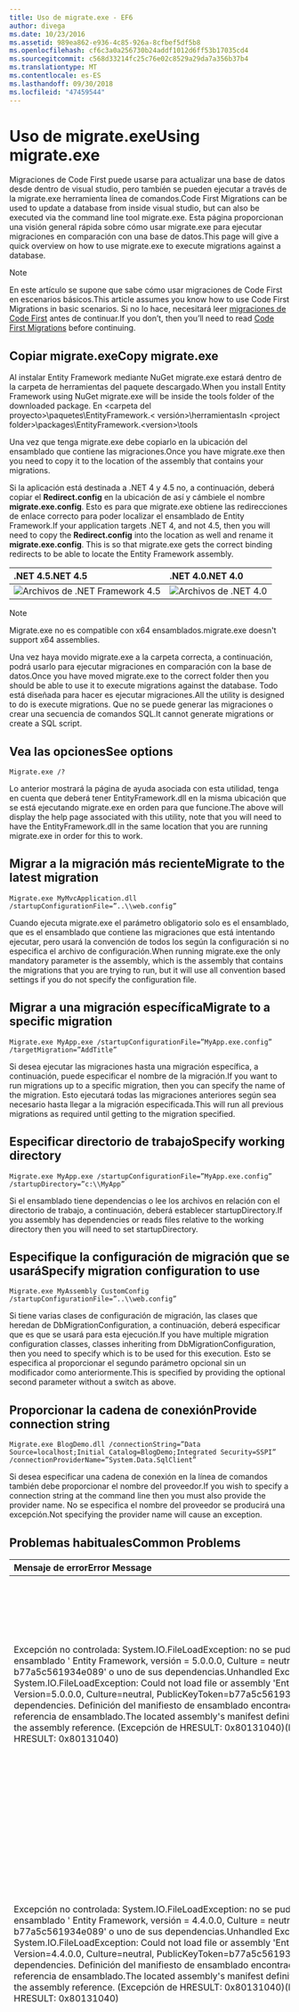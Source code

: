 ```yaml
---
title: Uso de migrate.exe - EF6
author: divega
ms.date: 10/23/2016
ms.assetid: 989ea862-e936-4c85-926a-8cfbef5df5b8
ms.openlocfilehash: cf6c3a0a256730b24addf1012d6ff53b17035cd4
ms.sourcegitcommit: c568d33214fc25c76e02c8529a29da7a356b37b4
ms.translationtype: MT
ms.contentlocale: es-ES
ms.lasthandoff: 09/30/2018
ms.locfileid: "47459544"
---
```

# <a name="using-migrateexe"></a><span data-ttu-id="9e7c1-102">Uso de migrate.exe</span><span class="sxs-lookup"><span data-stu-id="9e7c1-102">Using migrate.exe</span></span>
<span data-ttu-id="9e7c1-103">Migraciones de Code First puede usarse para actualizar una base de datos desde dentro de visual studio, pero también se pueden ejecutar a través de la migrate.exe herramienta línea de comandos.</span><span class="sxs-lookup"><span data-stu-id="9e7c1-103">Code First Migrations can be used to update a database from inside visual studio, but can also be executed via the command line tool migrate.exe.</span></span> <span data-ttu-id="9e7c1-104">Esta página proporcionan una visión general rápida sobre cómo usar migrate.exe para ejecutar migraciones en comparación con una base de datos.</span><span class="sxs-lookup"><span data-stu-id="9e7c1-104">This page will give a quick overview on how to use migrate.exe to execute migrations against a database.</span></span>

> [!NOTE]
> <span data-ttu-id="9e7c1-105">En este artículo se supone que sabe cómo usar migraciones de Code First en escenarios básicos.</span><span class="sxs-lookup"><span data-stu-id="9e7c1-105">This article assumes you know how to use Code First Migrations in basic scenarios.</span></span> <span data-ttu-id="9e7c1-106">Si no lo hace, necesitará leer [migraciones de Code First](~/ef6/modeling/code-first/migrations/index.md) antes de continuar.</span><span class="sxs-lookup"><span data-stu-id="9e7c1-106">If you don’t, then you’ll need to read [Code First Migrations](~/ef6/modeling/code-first/migrations/index.md) before continuing.</span></span>

## <a name="copy-migrateexe"></a><span data-ttu-id="9e7c1-107">Copiar migrate.exe</span><span class="sxs-lookup"><span data-stu-id="9e7c1-107">Copy migrate.exe</span></span>

<span data-ttu-id="9e7c1-108">Al instalar Entity Framework mediante NuGet migrate.exe estará dentro de la carpeta de herramientas del paquete descargado.</span><span class="sxs-lookup"><span data-stu-id="9e7c1-108">When you install Entity Framework using NuGet migrate.exe will be inside the tools folder of the downloaded package.</span></span> <span data-ttu-id="9e7c1-109">En &lt;carpeta del proyecto&gt;\\paquetes\\EntityFramework.&lt; versión&gt;\\herramientas</span><span class="sxs-lookup"><span data-stu-id="9e7c1-109">In &lt;project folder&gt;\\packages\\EntityFramework.&lt;version&gt;\\tools</span></span>

<span data-ttu-id="9e7c1-110">Una vez que tenga migrate.exe debe copiarlo en la ubicación del ensamblado que contiene las migraciones.</span><span class="sxs-lookup"><span data-stu-id="9e7c1-110">Once you have migrate.exe then you need to copy it to the location of the assembly that contains your migrations.</span></span>

<span data-ttu-id="9e7c1-111">Si la aplicación está destinada a .NET 4 y 4.5 no, a continuación, deberá copiar el **Redirect.config** en la ubicación de así y cámbiele el nombre **migrate.exe.config**. Esto es para que migrate.exe obtiene las redirecciones de enlace correcto para poder localizar el ensamblado de Entity Framework.</span><span class="sxs-lookup"><span data-stu-id="9e7c1-111">If your application targets .NET 4, and not 4.5, then you will need to copy the **Redirect.config** into the location as well and rename it **migrate.exe.config**. This is so that migrate.exe gets the correct binding redirects to be able to locate the Entity Framework assembly.</span></span>

| <span data-ttu-id="9e7c1-112">.NET 4.5</span><span class="sxs-lookup"><span data-stu-id="9e7c1-112">.NET 4.5</span></span>                                      | <span data-ttu-id="9e7c1-113">.NET 4.0</span><span class="sxs-lookup"><span data-stu-id="9e7c1-113">.NET 4.0</span></span>                                      |
|:----------------------------------------------|:----------------------------------------------|
| ![Archivos de .NET Framework 4.5](~/ef6/media/net45files.png) | ![Archivos de .NET 4.0](~/ef6/media/net40files.png) |

> [!NOTE]
> <span data-ttu-id="9e7c1-116">Migrate.exe no es compatible con x64 ensamblados.</span><span class="sxs-lookup"><span data-stu-id="9e7c1-116">migrate.exe doesn't support x64 assemblies.</span></span>

<span data-ttu-id="9e7c1-117">Una vez haya movido migrate.exe a la carpeta correcta, a continuación, podrá usarlo para ejecutar migraciones en comparación con la base de datos.</span><span class="sxs-lookup"><span data-stu-id="9e7c1-117">Once you have moved migrate.exe to the correct folder then you should be able to use it to execute migrations against the database.</span></span> <span data-ttu-id="9e7c1-118">Todo está diseñada para hacer es ejecutar migraciones.</span><span class="sxs-lookup"><span data-stu-id="9e7c1-118">All the utility is designed to do is execute migrations.</span></span> <span data-ttu-id="9e7c1-119">Que no se puede generar las migraciones o crear una secuencia de comandos SQL.</span><span class="sxs-lookup"><span data-stu-id="9e7c1-119">It cannot generate migrations or create a SQL script.</span></span>

## <a name="see-options"></a><span data-ttu-id="9e7c1-120">Vea las opciones</span><span class="sxs-lookup"><span data-stu-id="9e7c1-120">See options</span></span>

``` console
Migrate.exe /?
```

<span data-ttu-id="9e7c1-121">Lo anterior mostrará la página de ayuda asociada con esta utilidad, tenga en cuenta que deberá tener EntityFramework.dll en la misma ubicación que se está ejecutando migrate.exe en orden para que funcione.</span><span class="sxs-lookup"><span data-stu-id="9e7c1-121">The above will display the help page associated with this utility, note that you will need to have the EntityFramework.dll in the same location that you are running migrate.exe in order for this to work.</span></span>

## <a name="migrate-to-the-latest-migration"></a><span data-ttu-id="9e7c1-122">Migrar a la migración más reciente</span><span class="sxs-lookup"><span data-stu-id="9e7c1-122">Migrate to the latest migration</span></span>

``` console
Migrate.exe MyMvcApplication.dll /startupConfigurationFile=”..\\web.config”
```

<span data-ttu-id="9e7c1-123">Cuando ejecuta migrate.exe el parámetro obligatorio solo es el ensamblado, que es el ensamblado que contiene las migraciones que está intentando ejecutar, pero usará la convención de todos los según la configuración si no especifica el archivo de configuración.</span><span class="sxs-lookup"><span data-stu-id="9e7c1-123">When running migrate.exe the only mandatory parameter is the assembly, which is the assembly that contains the migrations that you are trying to run, but it will use all convention based settings if you do not specify the configuration file.</span></span>

## <a name="migrate-to-a-specific-migration"></a><span data-ttu-id="9e7c1-124">Migrar a una migración específica</span><span class="sxs-lookup"><span data-stu-id="9e7c1-124">Migrate to a specific migration</span></span>

``` console
Migrate.exe MyApp.exe /startupConfigurationFile=”MyApp.exe.config” /targetMigration=”AddTitle”
```

<span data-ttu-id="9e7c1-125">Si desea ejecutar las migraciones hasta una migración específica, a continuación, puede especificar el nombre de la migración.</span><span class="sxs-lookup"><span data-stu-id="9e7c1-125">If you want to run migrations up to a specific migration, then you can specify the name of the migration.</span></span> <span data-ttu-id="9e7c1-126">Esto ejecutará todas las migraciones anteriores según sea necesario hasta llegar a la migración especificada.</span><span class="sxs-lookup"><span data-stu-id="9e7c1-126">This will run all previous migrations as required until getting to the migration specified.</span></span>

## <a name="specify-working-directory"></a><span data-ttu-id="9e7c1-127">Especificar directorio de trabajo</span><span class="sxs-lookup"><span data-stu-id="9e7c1-127">Specify working directory</span></span>

``` console
Migrate.exe MyApp.exe /startupConfigurationFile=”MyApp.exe.config” /startupDirectory=”c:\\MyApp”
```

<span data-ttu-id="9e7c1-128">Si el ensamblado tiene dependencias o lee los archivos en relación con el directorio de trabajo, a continuación, deberá establecer startupDirectory.</span><span class="sxs-lookup"><span data-stu-id="9e7c1-128">If you assembly has dependencies or reads files relative to the working directory then you will need to set startupDirectory.</span></span>

## <a name="specify-migration-configuration-to-use"></a><span data-ttu-id="9e7c1-129">Especifique la configuración de migración que se usará</span><span class="sxs-lookup"><span data-stu-id="9e7c1-129">Specify migration configuration to use</span></span>

``` console
Migrate.exe MyAssembly CustomConfig /startupConfigurationFile=”..\\web.config”
```

<span data-ttu-id="9e7c1-130">Si tiene varias clases de configuración de migración, las clases que heredan de DbMigrationConfiguration, a continuación, deberá especificar que es que se usará para esta ejecución.</span><span class="sxs-lookup"><span data-stu-id="9e7c1-130">If you have multiple migration configuration classes, classes inheriting from DbMigrationConfiguration, then you need to specify which is to be used for this execution.</span></span> <span data-ttu-id="9e7c1-131">Esto se especifica al proporcionar el segundo parámetro opcional sin un modificador como anteriormente.</span><span class="sxs-lookup"><span data-stu-id="9e7c1-131">This is specified by providing the optional second parameter without a switch as above.</span></span>

## <a name="provide-connection-string"></a><span data-ttu-id="9e7c1-132">Proporcionar la cadena de conexión</span><span class="sxs-lookup"><span data-stu-id="9e7c1-132">Provide connection string</span></span>

``` console
Migrate.exe BlogDemo.dll /connectionString=”Data Source=localhost;Initial Catalog=BlogDemo;Integrated Security=SSPI” /connectionProviderName=”System.Data.SqlClient”
```

<span data-ttu-id="9e7c1-133">Si desea especificar una cadena de conexión en la línea de comandos también debe proporcionar el nombre del proveedor.</span><span class="sxs-lookup"><span data-stu-id="9e7c1-133">If you wish to specify a connection string at the command line then you must also provide the provider name.</span></span> <span data-ttu-id="9e7c1-134">No se especifica el nombre del proveedor se producirá una excepción.</span><span class="sxs-lookup"><span data-stu-id="9e7c1-134">Not specifying the provider name will cause an exception.</span></span>

## <a name="common-problems"></a><span data-ttu-id="9e7c1-135">Problemas habituales</span><span class="sxs-lookup"><span data-stu-id="9e7c1-135">Common Problems</span></span>

| <span data-ttu-id="9e7c1-136">Mensaje de error</span><span class="sxs-lookup"><span data-stu-id="9e7c1-136">Error Message</span></span>                                                                                                                                                                                                                                                                                                                      | <span data-ttu-id="9e7c1-137">Soluciones</span><span class="sxs-lookup"><span data-stu-id="9e7c1-137">Solution</span></span>                                                                                                                                                                                                                                                                                             |
|:-----------------------------------------------------------------------------------------------------------------------------------------------------------------------------------------------------------------------------------------------------------------------------------------------------------------------------------|:-----------------------------------------------------------------------------------------------------------------------------------------------------------------------------------------------------------------------------------------------------------------------------------------------------|
| <span data-ttu-id="9e7c1-138">Excepción no controlada: System.IO.FileLoadException: no se pudo cargar el archivo o ensamblado ' Entity Framework, versión = 5.0.0.0, Culture = neutral, PublicKeyToken = b77a5c561934e089' o uno de sus dependencias.</span><span class="sxs-lookup"><span data-stu-id="9e7c1-138">Unhandled Exception: System.IO.FileLoadException:  Could not load file or assembly 'EntityFramework, Version=5.0.0.0, Culture=neutral, PublicKeyToken=b77a5c561934e089' or one of its dependencies.</span></span> <span data-ttu-id="9e7c1-139">Definición del manifiesto de ensamblado encontrada no coincide con la referencia de ensamblado.</span><span class="sxs-lookup"><span data-stu-id="9e7c1-139">The located assembly's manifest definition does not match the assembly reference.</span></span> <span data-ttu-id="9e7c1-140">(Excepción de HRESULT: 0x80131040)</span><span class="sxs-lookup"><span data-stu-id="9e7c1-140">(Exception from HRESULT: 0x80131040)</span></span>         | <span data-ttu-id="9e7c1-141">Normalmente, esto significa que se está ejecutando una aplicación de .NET 4 sin el archivo Redirect.config.</span><span class="sxs-lookup"><span data-stu-id="9e7c1-141">This typically means that you are running a .NET 4 application without the Redirect.config file.</span></span> <span data-ttu-id="9e7c1-142">Deberá copiar el Redirect.config en la misma ubicación que migrate.exe y cámbielo por migrate.exe.config.</span><span class="sxs-lookup"><span data-stu-id="9e7c1-142">You need to copy the Redirect.config to the same location as migrate.exe and rename it to migrate.exe.config.</span></span>                                                                                       |
| <span data-ttu-id="9e7c1-143">Excepción no controlada: System.IO.FileLoadException: no se pudo cargar el archivo o ensamblado ' Entity Framework, versión = 4.4.0.0, Culture = neutral, PublicKeyToken = b77a5c561934e089' o uno de sus dependencias.</span><span class="sxs-lookup"><span data-stu-id="9e7c1-143">Unhandled Exception: System.IO.FileLoadException: Could not load file or assembly 'EntityFramework, Version=4.4.0.0, Culture=neutral, PublicKeyToken=b77a5c561934e089' or one of its dependencies.</span></span> <span data-ttu-id="9e7c1-144">Definición del manifiesto de ensamblado encontrada no coincide con la referencia de ensamblado.</span><span class="sxs-lookup"><span data-stu-id="9e7c1-144">The located assembly's manifest definition does not match the assembly reference.</span></span> <span data-ttu-id="9e7c1-145">(Excepción de HRESULT: 0x80131040)</span><span class="sxs-lookup"><span data-stu-id="9e7c1-145">(Exception from HRESULT: 0x80131040)</span></span>          | <span data-ttu-id="9e7c1-146">Esta excepción significa que se está ejecutando una aplicación con el Redirect.config se copia en la ubicación de migrate.exe de .NET 4.5.</span><span class="sxs-lookup"><span data-stu-id="9e7c1-146">This exception means that you are running a .NET 4.5 application with the Redirect.config copied to the migrate.exe location.</span></span> <span data-ttu-id="9e7c1-147">Si su aplicación es .NET 4.5 no es necesario tener el archivo de configuración con las redirecciones dentro.</span><span class="sxs-lookup"><span data-stu-id="9e7c1-147">If your app is .NET 4.5 then you do not need to have the config file with the redirects inside.</span></span> <span data-ttu-id="9e7c1-148">Elimine el archivo migrate.exe.config.</span><span class="sxs-lookup"><span data-stu-id="9e7c1-148">Delete the migrate.exe.config file.</span></span>                                    |
| <span data-ttu-id="9e7c1-149">ERROR: No se puede actualizar la base de datos para que coincida con el modelo actual porque hay cambios pendientes y migración automática está deshabilitada.</span><span class="sxs-lookup"><span data-stu-id="9e7c1-149">ERROR: Unable to update database to match the current model because there are pending changes and automatic migration is disabled.</span></span> <span data-ttu-id="9e7c1-150">Escribir los cambios pendientes del modelo a una migración basada en código o habilitar la migración automática.</span><span class="sxs-lookup"><span data-stu-id="9e7c1-150">Either write the pending model changes to a code-based migration or enable automatic migration.</span></span> <span data-ttu-id="9e7c1-151">Establecer DbMigrationsConfiguration.AutomaticMigrationsEnabled en True para habilitar la migración automática.</span><span class="sxs-lookup"><span data-stu-id="9e7c1-151">Set DbMigrationsConfiguration.AutomaticMigrationsEnabled to true to enable automatic migration.</span></span> | <span data-ttu-id="9e7c1-152">Este error se produce si la migración cuando no ha creado una migración para hacer frente a los cambios realizados en el modelo y la base de datos no coincide con el modelo de ejecución.</span><span class="sxs-lookup"><span data-stu-id="9e7c1-152">This error occurs if running migrate when you haven’t created a migration to cope with changes made to the model, and the database does not match the model.</span></span> <span data-ttu-id="9e7c1-153">Agregar una propiedad a una clase de modelo, a continuación, ejecuta migrate.exe sin necesidad de crear una migración para actualizar la base de datos es un ejemplo de esto.</span><span class="sxs-lookup"><span data-stu-id="9e7c1-153">Adding a property to a model class then running migrate.exe without creating a migration to upgrade the database is an example of this.</span></span> |
| <span data-ttu-id="9e7c1-154">ERROR: No se resuelve el tipo de miembro ' System.Data.Entity.Migrations.Design.ToolingFacade+UpdateRunner,EntityFramework, Version = 5.0.0.0, Culture = neutral, PublicKeyToken = b77a5c561934e089'.</span><span class="sxs-lookup"><span data-stu-id="9e7c1-154">ERROR: Type is not resolved for member 'System.Data.Entity.Migrations.Design.ToolingFacade+UpdateRunner,EntityFramework, Version=5.0.0.0, Culture=neutral, PublicKeyToken=b77a5c561934e089'.</span></span>                                                                                                                                       | <span data-ttu-id="9e7c1-155">Este error puede deberse al especificar un directorio de inicio incorrecta.</span><span class="sxs-lookup"><span data-stu-id="9e7c1-155">This error can be caused by specifying an incorrect startup directory.</span></span> <span data-ttu-id="9e7c1-156">Debe tratarse de la ubicación de migrate.exe</span><span class="sxs-lookup"><span data-stu-id="9e7c1-156">This must be the location of migrate.exe</span></span>                                                                                                                                                                                      |
| <span data-ttu-id="9e7c1-157">Excepción no controlada: System.NullReferenceException: referencia a objeto no establecida para una instancia de un objeto.</span><span class="sxs-lookup"><span data-stu-id="9e7c1-157">Unhandled Exception: System.NullReferenceException: Object reference not set to an instance of an object.</span></span> <br/>   <span data-ttu-id="9e7c1-158">en System.Data.Entity.Migrations.Console.Program.Main (String [] args)</span><span class="sxs-lookup"><span data-stu-id="9e7c1-158">at System.Data.Entity.Migrations.Console.Program.Main(String[] args)</span></span>                                                                                                                                             | <span data-ttu-id="9e7c1-159">Esto puede deberse al no especificar un parámetro necesario para un escenario que esté utilizando.</span><span class="sxs-lookup"><span data-stu-id="9e7c1-159">This can be caused by not specifying a required parameter for a scenario that you are using.</span></span> <span data-ttu-id="9e7c1-160">Por ejemplo si se especifica una cadena de conexión sin especificar el nombre del proveedor.</span><span class="sxs-lookup"><span data-stu-id="9e7c1-160">For example specifying a connection string without specifying the provider name.</span></span>                                                                                                                        |
| <span data-ttu-id="9e7c1-161">ERROR: se encontró más de un tipo de configuración de las migraciones en el ensamblado 'ClassLibrary1'.</span><span class="sxs-lookup"><span data-stu-id="9e7c1-161">ERROR: More than one migrations configuration type was found in the assembly 'ClassLibrary1'.</span></span> <span data-ttu-id="9e7c1-162">Especifique el nombre de usar uno.</span><span class="sxs-lookup"><span data-stu-id="9e7c1-162">Specify the name of the one to use.</span></span>                                                                                                                                                                                                  | <span data-ttu-id="9e7c1-163">Como indica el error, hay más de una clase de configuración en el ensamblado especificado.</span><span class="sxs-lookup"><span data-stu-id="9e7c1-163">As the error states, there is more than one configuration class in the given assembly.</span></span> <span data-ttu-id="9e7c1-164">Debe usar el modificador /configurationType para especificar que se va a usar.</span><span class="sxs-lookup"><span data-stu-id="9e7c1-164">You must use the /configurationType switch to specify which to use.</span></span>                                                                                                                                           |
| <span data-ttu-id="9e7c1-165">ERROR: No se pudo cargar archivo o ensamblado '&lt;assemblyName&gt;' o uno de sus dependencias.</span><span class="sxs-lookup"><span data-stu-id="9e7c1-165">ERROR: Could not load file or assembly ‘&lt;assemblyName&gt;’ or one of its dependencies.</span></span> <span data-ttu-id="9e7c1-166">El ensamblado dado el nombre o código base no era válido.</span><span class="sxs-lookup"><span data-stu-id="9e7c1-166">The given assembly name or codebase was invalid.</span></span> <span data-ttu-id="9e7c1-167">(Excepción de HRESULT: 0x80131047)</span><span class="sxs-lookup"><span data-stu-id="9e7c1-167">(Exception from HRESULT: 0x80131047)</span></span>                                                                                                                                                    | <span data-ttu-id="9e7c1-168">Esto puede deberse a especificar un nombre de ensamblado incorrecto o no tener</span><span class="sxs-lookup"><span data-stu-id="9e7c1-168">This can be caused by specifying an assembly name incorrectly or not having</span></span>                                                                                                                                                                                                                          |
| <span data-ttu-id="9e7c1-169">ERROR: No se pudo cargar archivo o ensamblado '&lt;assemblyName&gt;' o uno de sus dependencias.</span><span class="sxs-lookup"><span data-stu-id="9e7c1-169">ERROR: Could not load file or assembly ‘&lt;assemblyName&gt;' or one of its dependencies.</span></span> <span data-ttu-id="9e7c1-170">Se ha intentado cargar un programa con un formato incorrecto.</span><span class="sxs-lookup"><span data-stu-id="9e7c1-170">An attempt was made to load a program with an incorrect format.</span></span>                                                                                                                                                                          | <span data-ttu-id="9e7c1-171">Esto ocurre si intenta ejecutar migrate.exe contra un x64 aplicación.</span><span class="sxs-lookup"><span data-stu-id="9e7c1-171">This happens if you are trying to run migrate.exe against an x64 application.</span></span> <span data-ttu-id="9e7c1-172">EF 5.0 y, a continuación solo funcionará en x86.</span><span class="sxs-lookup"><span data-stu-id="9e7c1-172">EF 5.0 and below will only work on x86.</span></span>                                                                                                                                                                                |

